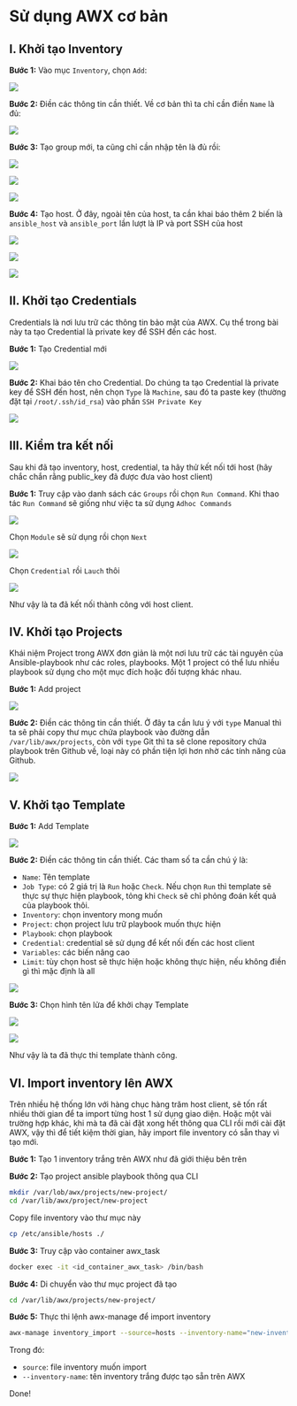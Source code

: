 # Sử dụng AWX cơ bản

## I. Khởi tạo Inventory

**Bước 1:** Vào mục ```Inventory```, chọn ```Add```:

![](./images/ansible_AWX_5.png)

**Bước 2:** Điền các thông tin cần thiết. Về cơ bản thì ta chỉ cần điền ```Name``` là đủ:

![](./images/ansible_AWX_6.png)

**Bước 3:** Tạo group mới, ta cũng chỉ cần nhập tên là đủ rồi:

![](./images/ansible_AWX_7.png)

![](./images/ansible_AWX_8.png)

![](./images/ansible_AWX_9.png)

**Bước 4:** Tạo host. Ở đây, ngoài tên của host, ta cần khai báo thêm 2 biến là ```ansible_host``` và ```ansible_port``` lần lượt là IP và port SSH của host

![](./images/ansible_AWX_10.png)

![](./images/ansible_AWX_11.png)

![](./images/ansible_AWX_12.png)

## II. Khởi tạo Credentials

Credentials là nơi lưu trữ các thông tin bảo mật của AWX. Cụ thể trong bài này ta tạo Credential là private key để SSH đến các host.

**Bước 1:** Tạo Credential mới

![](./images/ansible_AWX_13.png)

**Bước 2:** Khai báo tên cho Credential. Do chúng ta tạo Credential là private key để SSH đến host, nên chọn ```Type``` là ```Machine```, sau đó ta paste key (thường đặt tại ```/root/.ssh/id_rsa```) vào phần ```SSH Private Key```

![](./images/ansible_AWX_14.png)

## III. Kiểm tra kết nối

Sau khi đã tạo inventory, host, credential, ta hãy thử kết nối tới host (hãy chắc chắn rằng public_key đã được đưa vào host client)

**Bước 1:** Truy cập vào danh sách các ```Groups``` rồi chọn ```Run Command```. Khi thao tác ```Run Command``` sẽ giống như việc ta sử dụng ```Adhoc Commands```

![](./images/ansible_AWX_15.png)

Chọn ```Module``` sẽ sử dụng rồi chọn ```Next```

![](./images/ansible_AWX_16.png)

Chọn ```Credential``` rồi ```Lauch``` thôi

[](./images/ansible_AWX_17.png)

![](./images/ansible_AWX_18.png)

Như vậy là ta đã kết nối thành công với host client.

## IV. Khởi tạo Projects

Khái niệm Project trong AWX đơn giản là một nơi lưu trữ các tài nguyên của Ansible-playbook như các roles, playbooks. Một 1 project có thể lưu nhiều playbook sử dụng cho một mục đích hoặc đối tượng khác nhau.

**Bước 1:** Add project

![](./images/ansible_AWX_19.png)

**Bước 2:** Điền các thông tin cần thiết. Ở đây ta cần lưu ý với ```type``` Manual thì ta sẽ phải copy thư mục chứa playbook vào đường dẫn ```/var/lib/awx/projects```, còn với ```type``` Git thì ta sẽ clone repository chứa playbook trên Github về, loại này có phần tiện lợi hơn nhờ các tính năng của Github.

![](./images/ansible_AWX_20.png)

## V. Khởi tạo Template

**Bước 1:** Add Template

![](./images/ansible_AWX_21.png)

**Bước 2:** Điền các thông tin cần thiết. Các tham số ta cần chú ý là:
- ```Name```: Tên template
- ```Job Type```: có 2 giá trị là ```Run``` hoặc ```Check```. Nếu chọn ```Run``` thì template sẽ thực sự thực hiện playbook, tỏng khi ```Check``` sẽ chỉ phỏng đoán kết quả của playbook thôi.
- ```Inventory```: chọn inventory mong muốn
- ```Project```: chọn project lưu trữ playbook muốn thực hiện
- ```Playbook```: chọn playbook
- ```Credential```: credential sẽ sử dụng để kết nối đến các host client
- ```Variables```: các biến nâng cao
- ```Limit```: tùy chọn host sẽ thực hiện hoặc không thực hiện, nếu không điền gì thì mặc định là all

![](./images/ansible_AWX_22.png)

**Bước 3:** Chọn hình tên lửa để khởi chạy Template

![](./images/ansible_AWX_23.png)

![](./images/ansible_AWX_24.png)

Như vậy là ta đã thực thi template thành công.

## VI. Import inventory lên AWX

Trên nhiều hệ thống lớn với hàng chục hàng trăm host client, sẽ tốn rất nhiều thời gian để ta import từng host 1 sử dụng giao diện. Hoặc một vài trường hợp khác, khi mà ta đã cài đặt xong hết thông qua CLI rồi mới cài đặt AWX, vậy thì để tiết kiệm thời gian, hãy import file inventory có sẵn thay vì tạo mới.

**Bước 1:** Tạo 1 inventory trắng trên AWX như đã giới thiệu bên trên

**Bước 2:** Tạo project ansible playbook thông qua CLI

```sh
mkdir /var/lob/awx/projects/new-project/
cd /var/lib/awx/project/new-project
```

Copy file inventory vào thư mục này

```sh
cp /etc/ansible/hosts ./
```

**Bước 3:** Truy cập vào container awx_task

```sh
docker exec -it <id_container_awx_task> /bin/bash
```

**Bước 4:** Di chuyển vào thư mục project đã tạo

```sh
cd /var/lib/awx/projects/new-project/
```

**Bước 5:** Thực thi lệnh awx-manage để import inventory

```sh
awx-manage inventory_import --source=hosts --inventory-name="new-inventory"
```

Trong đó:
- ```source```: file inventory muốn import
- ```--inventory-name```: tên inventory trắng được tạo sẵn trên AWX

Done!